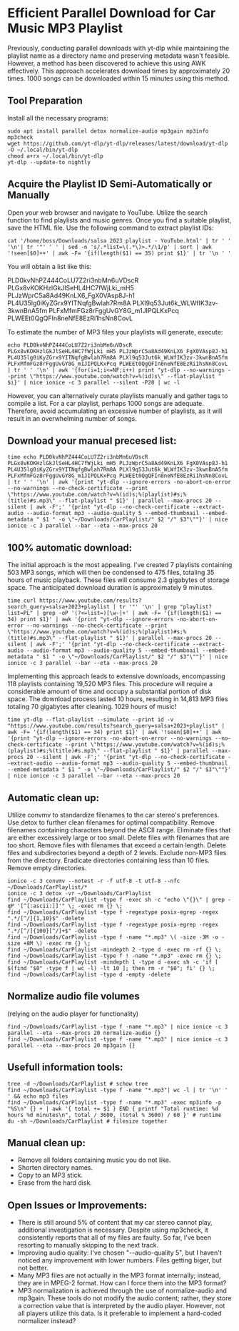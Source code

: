 # Efficient Parallel Download for Car Music MP3 Playlist

Previously, conducting parallel downloads with yt-dlp while maintaining the playlist name as a directory name and preserving metadata wasn't feasible. However, a method has been discovered to achieve this using AWK effectively. This approach accelerates download times by approximately 20 times. 1000 songs can be downloaded within 15 minutes using this method.

## Tool Preparation
Install all the necessary programs:
```shell
sudo apt install parallel detox normalize-audio mp3gain mp3info mp3check
wget https://github.com/yt-dlp/yt-dlp/releases/latest/download/yt-dlp -O ~/.local/bin/yt-dlp
chmod a+rx ~/.local/bin/yt-dlp 
yt-dlp --update-to nightly
```
## Acquire the Playlist ID Semi-Automatically or Manually
Open your web browser and navigate to YouTube.
Utilize the search function to find playlists and music genres.
Once you find a suitable playlist, save the HTML file.
Use the following command to extract playlist IDs:
```shell
cat '/home/boss/Downloads/salsa 2023 playlist - YouTube.html' | tr ' ' '\n'| tr '"' ' ' | sed -n 's/.*list=\(.*\)>.*/\1/p' | sort | awk '!seen[$0]++' | awk -F= '{if(length($1) == 35) print $1}' | tr '\n ' '
```
You will obtain a list like this:

PLD0kvNhPZ444CoLU7Z2ri3nbMn6uVDscR PLGx8vKOKHzlGkJlSeHL4HC7fWjLki_mH5 PLJzWprC5a8Ad49KnLX6_FgX0VAsp8J-h1 PL4U35lg0iKyZGrx9YITNqfgBwlah7Rm8A PLXl9q53Jut6k_WLWfIK3zv-3kwnBnA5fm PLFxMfmFGz8rFggUvGY8G_m1JIPQLKxPcq PLWEEt0QgQFIn8neNfE8EzRi1hsNn8CovL

To estimate the number of MP3 files your playlists will generate, execute:
```shell
echo PLD0kvNhPZ444CoLU7Z2ri3nbMn6uVDscR PLGx8vKOKHzlGkJlSeHL4HC7fWjLki_mH5 PLJzWprC5a8Ad49KnLX6_FgX0VAsp8J-h1 PL4U35lg0iKyZGrx9YITNqfgBwlah7Rm8A PLXl9q53Jut6k_WLWfIK3zv-3kwnBnA5fm PLFxMfmFGz8rFggUvGY8G_m1JIPQLKxPcq PLWEEt0QgQFIn8neNfE8EzRi1hsNn8CovL | tr ' ' '\n' | awk '{for(i=1;i<=NF;i++) print "yt-dlp --no-warnings --print \"https://www.youtube.com/watch?v=%(id)s\" --flat-playlist " $i}' | nice ionice -c 3 parallel --silent -P20 | wc -l
```
However, you can alternatively curate playlists manually and gather tags to compile a list. For a car playlist, perhaps 1000 songs are adequate. Therefore, avoid accumulating an excessive number of playlists, as it will result in an overwhelming number of songs.

## Download your manual precesed list:
```shell
time echo PLD0kvNhPZ444CoLU7Z2ri3nbMn6uVDscR PLGx8vKOKHzlGkJlSeHL4HC7fWjLki_mH5 PLJzWprC5a8Ad49KnLX6_FgX0VAsp8J-h1 PL4U35lg0iKyZGrx9YITNqfgBwlah7Rm8A PLXl9q53Jut6k_WLWfIK3zv-3kwnBnA5fm PLFxMfmFGz8rFggUvGY8G_m1JIPQLKxPcq PLWEEt0QgQFIn8neNfE8EzRi1hsNn8CovL | tr ' ' '\n' | awk '{print "yt-dlp --ignore-errors -no-abort-on-error --no-warnings --no-check-certificate --print \"https://www.youtube.com/watch?v=%(id)s;%(playlist)#s;%(title)#s.mp3\" --flat-playlist " $1}' | parallel --max-procs 20 --silent | awk -F';' '{print "yt-dlp --no-check-certificate --extract-audio --audio-format mp3 --audio-quality 5 --embed-thumbnail --embed-metadata " $1 " -o \"~/Downloads/CarPlaylist/" $2 "/" $3"\""}' | nice ionice -c 3 parallel --bar --eta --max-procs 20
```
## 100% automatic download:

The initial approach is the most appealing. I've created 7 playlists containing 503 MP3 songs, which will then be condensed to 475 files, totaling 35 hours of music playback. These files will consume 2.3 gigabytes of storage space. The anticipated download duration is approximately 9 minutes.
```shell
time curl https://www.youtube.com/results?search_query=salsa+2023+playlist | tr '"' '\n' | grep "playlist?list=PL" | grep -oP '(?<=list=)[\w-]+' | awk -F= '{if(length($1) == 34) print $1}' | awk '{print "yt-dlp --ignore-errors -no-abort-on-error --no-warnings --no-check-certificate --print \"https://www.youtube.com/watch?v=%(id)s;%(playlist)#s;%(title)#s.mp3\" --flat-playlist " $1}' | parallel --max-procs 20 --silent | awk -F';' '{print "yt-dlp --no-check-certificate --extract-audio --audio-format mp3 --audio-quality 5 --embed-thumbnail --embed-metadata " $1 " -o \"~/Downloads/CarPlaylist/" $2 "/" $3"\""}' | nice ionice -c 3 parallel --bar --eta --max-procs 20
```
Implementing this approach leads to extensive downloads, encompassing 118 playlists containing 19,520 MP3 files. This procedure will require a considerable amount of time and occupy a substantial portion of disk space. The download process lasted 10 hours, resulting in 14,813 MP3 files totaling 70 gigabytes after cleaning. 1029 hours of music!
```shell
time yt-dlp --flat-playlist --simulate --print id -v "https://www.youtube.com/results?search_query=salsa+2023+playlist" | awk -F= '{if(length($1) == 34) print $1}' | awk '!seen[$0]++' | awk '{print "yt-dlp --ignore-errors -no-abort-on-error --no-warnings --no-check-certificate --print \"https://www.youtube.com/watch?v=%(id)s;%(playlist)#s;%(title)#s.mp3\" --flat-playlist " $1}' | parallel --max-procs 20 --silent | awk -F';' '{print "yt-dlp --no-check-certificate --extract-audio --audio-format mp3 --audio-quality 5 --embed-thumbnail --embed-metadata " $1 " -o \"~/Downloads/CarPlaylist/" $2 "/" $3"\""}' | nice ionice -c 3 parallel --bar --eta --max-procs 20
```
## Automatic clean up:
Utilize convmv to standardize filenames to the car stereo's preferences.
Use detox to further clean filenames for optimal compatibility.
Remove filenames containing characters beyond the ASCII range.
Eliminate files that are either excessively large or too small.
Delete files with filenames that are too short.
Remove files with filenames that exceed a certain length.
Delete files and subdirectories beyond a depth of 2 levels.
Exclude non-MP3 files from the directory.
Eradicate directories containing less than 10 files.
Remove empty directories.
```shell
ionice -c 3 convmv --notest -r -f utf-8 -t utf-8 --nfc ~/Downloads/CarPlaylist/*
ionice -c 3 detox -vr ~/Downloads/CarPlaylist
find ~/Downloads/CarPlaylist -type f -exec sh -c "echo \"{}\" | grep -qP '[^[:ascii:]]'" \; -exec rm {} \;
find ~/Downloads/CarPlaylist -type f -regextype posix-egrep -regex ".*/[^/]{1,10}$" -delete
find ~/Downloads/CarPlaylist -type f -regextype posix-egrep -regex ".*/[^/]{100}[^/]+$" -delete
find ~/Downloads/CarPlaylist -type f -name "*.mp3" \( -size -3M -o -size +8M \) -exec rm {} \;
find ~/Downloads/CarPlaylist -mindepth 2 -type d -exec rm -rf {} \;
find ~/Downloads/CarPlaylist -type f ! -name "*.mp3" -exec rm {} \;
find ~/Downloads/CarPlaylist -mindepth 1 -type d -exec sh -c 'if [ $(find "$0" -type f | wc -l) -lt 10 ]; then rm -r "$0"; fi' {} \;
find ~/Downloads/CarPlaylist -type d -empty -delete
```
## Normalize audio file volumes
(relying on the audio player for functionality)
```shell
find ~/Downloads/CarPlaylist -type f -name "*.mp3" | nice ionice -c 3 parallel --eta --max-procs 20 normalize-audio {}
find ~/Downloads/CarPlaylist -type f -name "*.mp3" | nice ionice -c 3 parallel --eta --max-procs 20 mp3gain {}
```
## Usefull information tools:
```shell
tree -d ~/Downloads/CarPlaylist # schow tree
find ~/Downloads/CarPlaylist -type f -name "*.mp3"| wc -l | tr '\n' ' ' && echo mp3 files
find ~/Downloads/CarPlaylist -type f -name "*.mp3" -exec mp3info -p "%S\n" {} + | awk '{ total += $1 } END { printf "Total runtime: %d hours %d minutes\n", total / 3600, (total % 3600) / 60 }' # runtime
du -sh ~/Downloads/CarPlaylist # filesize together
```
## Manual clean up: 
- Remove all folders containing music you do not like.
- Shorten directory names.
- Copy to an MP3 stick.
- Erase from the hard disk.
 
## Open Issues or Improvements:
- There is still around 5% of content that my car stereo cannot play, additional investigation is necessary. Despite using mp3check, it consistently reports that all of my files are faulty. So far, I've been resorting to manually skipping to the next track.
- Improving audio quality: I've chosen "--audio-quality 5", but I haven't noticed any improvement with lower numbers. Files getting biger, but not better.
- Many MP3 files are not actually in the MP3 format internally; instead, they are in MPEG-2 format. How can I force them into the MP3 format?
- MP3 normalization is achieved through the use of normalize-audio and mp3gain. These tools do not modify the audio content; rather, they store a correction value that is interpreted by the audio player. However, not all players utilize this data. Is it preferable to implement a hard-coded normalizer instead?
